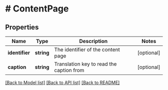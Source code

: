 # # ContentPage

## Properties

Name | Type | Description | Notes
------------ | ------------- | ------------- | -------------
**identifier** | **string** | The identifier of the content page | [optional] 
**caption** | **string** | Translation key to read the caption from | [optional] 

[[Back to Model list]](../../README.md#documentation-for-models) [[Back to API list]](../../README.md#documentation-for-api-endpoints) [[Back to README]](../../README.md)


